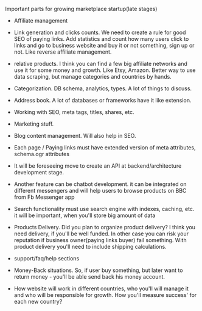 
Important parts for growing marketplace startup(late stages)

 - Affiliate management

- Link generation and clicks counts. We need to create a rule for good SEO of paying links. Add statistics and count how many users click to links and go to business website and buy it or not something, sign up or not. Like reverse affiliate management.



 - relative products. I think you can find a few big affiliate networks and use it for some money and growth. Like Etsy, Amazon. Better way to use data scraping, but manage categories and countries by hands.

- Categorization. DB schema, analytics, types. A lot of things to discuss.

- Address book. A lot of databases or frameworks have it like extension.

- Working with SEO, meta tags, titles, shares, etc.

- Marketing stuff.

- Blog content management. Will also help in SEO.

 - Each page / Paying links must have extended version of meta attributes, schema.ogr attributes

- It will be foreseeing move to create an API at backend/architecture development stage.
- Another feature can be chatbot development. it can be integrated on different messengers and will help users to browse products on BBC from Fb Messenger app
- Search functionality must use search engine with indexes, caching, etc. it will be important, when you'll store big amount of data

- Products Delivery. Did you plan to organize product delivery? I think you need delivery, if you'll be well funded. In other case you can risk your reputation if business owner(paying links buyer) fail something. With product delivery you'll need to include shipping calculations.

- support/faq/help sections

- Money-Back situations. So, if user buy something, but later want to return money - you'll be able send back his money account.


- How website will work in different countries, who you'll will manage it and who will be responsible for growth. How you'll measure success' for each new country?
